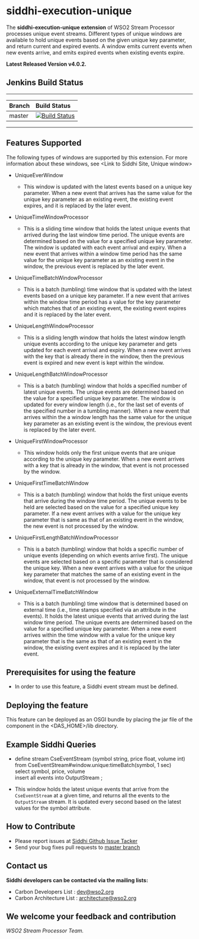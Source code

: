 siddhi-execution-unique
======================================

The **siddhi-execution-unique extension** of WSO2 Stream Processor processes unique event streams.
Different types of unique windows are available to hold unique events based on the given unique key parameter, and return current and expired events.
A window emits current events when new events arrive, and emits expired events when existing events expire.

**Latest Released Version v4.0.2.** 

## Jenkins Build Status 

---

|  Branch | Build Status |
| :------ |:------------ | 
| master  | [![Build Status](https://wso2.org/jenkins/job/siddhi/job/siddhi-execution-unique/badge/icon)](https://wso2.org/jenkins/job/siddhi/job/siddhi-execution-unique/) |

---

## Features Supported
The following types of windows are supported by this extension. For more information about these windows, see <Link to Siddhi Site, Unique window>

* UniqueEverWindow
  * This window is updated with the latest events based on a unique key parameter. 
      When a new event that arrives has the same value for the unique key parameter as an existing event,
      the existing event expires, and it is replaced by the later event. 
* UniqueTimeWindowProcessor
  * This is a sliding time window that holds the latest unique events that arrived
     during the last window time period. The unique events are determined based on
     the value for a specified unique key parameter. The window is updated with each event arrival and expiry.
     When a new event that arrives within a window time period has the same value
     for the unique key parameter as an existing event in the window,
     the previous event is replaced by the later event.
* UniqueTimeBatchWindowProcessor
  * This is a batch (tumbling) time window that is updated with the latest events based
     on a unique key parameter. If a new event that arrives within the window time period has a value for
     the key parameter which matches that of an existing event, the existing event expires and
     it is replaced by the later event. 
* UniqueLengthWindowProcessor
  * This is a sliding length window that holds the latest window length unique events according
     to the unique key parameter and gets updated for each event arrival and expiry.
     When a new event arrives with the key that is already there in the window,
     then the previous event is expired and new event is kept within the window.
* UniqueLengthBatchWindowProcessor
  * This is a batch (tumbling) window that holds a specified number of latest unique events.
     The unique events are determined based on the value for a specified unique key parameter.
     The window is updated for every window length (i.e., for the last set of events of
     the specified number in a tumbling manner). When a new event that arrives
     within the a window length has the same value for the unique key parameter
     as an existing event is the window, the previous event is replaced by the later event.

* UniqueFirstWindowProcessor
  * This window holds only the first unique events that are unique according to the unique
     key parameter. When a new event arrives with a key that is already in the window, 
     that event is not processed by the window.

* UniqueFirstTimeBatchWindow
  * This is a batch (tumbling) window that holds the first unique events that
    arrive during the window time period. The unique events to be held are selected based 
    on the value for a specified unique key parameter. If a new event arrives with a value for
    the unique key parameter that is same as that of an existing event in the window,
    the new event is not processed by the window.
* UniqueFirstLengthBatchWindowProcessor
  * This is a batch (tumbling) window that holds a specific number of unique events
    (depending on which events arrive first). The unique events are selected based on a specific parameter 
    that is considered the unique key. When a new event arrives with a value for the unique key parameter 
    that matches the same of an existing event in the window, that event is not processed by the window.
* UniqueExternalTimeBatchWindow
  * This is a batch (tumbling) time window that is determined based on external time
     (i.e., time stamps specified via an attribute in the events).
     It holds the latest unique events that arrived during the last window time period.
     The unique events are determined based on the value for a specified unique key parameter.
     When a new event arrives within the time window with a value for the unique key parameter
     that is the same as that of an existing event in the window,
     the existing event expires and it is replaced by the later event.
 
  
     
## Prerequisites for using the feature
 
 - In order to use this feature, a Siddhi event stream must be defined.

 
## Deploying the feature
 
 This feature can be deployed as an OSGI bundle by placing the jar file of the component in the <DAS_HOME>/lib directory.
 
 
## Example Siddhi Queries
 
 * define stream CseEventStream (symbol string, price float, volume int)   
  from CseEventStream#window.unique:timeBatch(symbol, 1 sec)  
  select symbol, price, volume  
  insert all events into OutputStream ;
  
 * This window holds the latest unique events that arrive from the `CseEventStream` at a  given time,
  and returns all the events to the `OutputStream` stream. It is updated every  second based on the latest 
  values for the symbol attribute.
 

## How to Contribute
 
  * Please report issues at [Siddhi Github Issue Tacker](https://github.com/wso2-extensions/siddhi-execution-unique/issues)
  * Send your bug fixes pull requests to [master branch](https://github.com/wso2-extensions/siddhi-execution-unique/tree/master) 

## Contact us 
 **Siddhi developers can be contacted via the mailing lists:**
 
  * Carbon Developers List : dev@wso2.org
  * Carbon Architecture List : architecture@wso2.org

## We welcome your feedback and contribution

 *WSO2 Stream Processor Team.*


